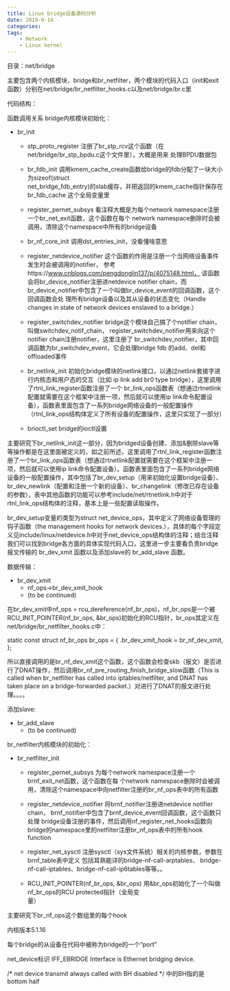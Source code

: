 ```yaml
---
title: Linux bridge设备源码分析
date: 2019-9-14
categories: 
tags: 
	- Network
	- Linux kernel
---
```


目录：net/bridge

主要包含两个内核模块，bridge和br_netfilter，两个模块的代码入口（init和exit函数）分别在net/bridge/br_netfilter_hooks.c以及net/bridge/br.c里

代码结构：


函数调用关系
bridge内核模块初始化：
- br_init
  - stp_proto_register            注册了br_stp_rcv这个函数（在net/bridge/br_stp_bpdu.c这个文件里），大概是用来
                                  处理BPDU数据包

  - br_fdb_init                   调用kmem_cache_create函数给bridge的fdb分配了一块大小为sizeof(struct       
                                  net_bridge_fdb_entry)的slab缓存，并把返回的kmem_cache指针保存在br_fdb_cache
                                  这个全局变量里

  - register_pernet_subsys        看注释大概是为每个network namespace注册一个br_net_exit函数，这个函数在每个
                                  network namespace删除时会被调用，清除这个namespace中所有的bridge设备

  - br_nf_core_init               调用dst_entries_init，没看懂啥意思

  - register_netdevice_notifier   这个函数的作用是注册一个当网络设备事件发生时会被调用的notifier，
                                  参考https://www.cnblogs.com/pengdonglin137/p/4075148.html，
                                  该函数会将br_device_notifier注册进netdevice notifier chain，而br_device_notifier中包含了一个叫做br_device_event的回调函数，这个回调函数会处
                                  理所有bridge设备以及其从设备的状态变化（Handle changes in state of network devices enslaved to a bridge.）

  - register_switchdev_notifier   bridge这个模块自己搞了个notifier chain，叫做switchdev_notif_chain，
                                  register_switchdev_notifier用来向这个notifier chain注册notifier，这里注册了
                                  br_switchdev_notifier，其中回调函数为br_switchdev_event，它会处理bridge fdb
                                  的add、del和offloaded事件

  - br_netlink_init               初始化bridge模块的netlink接口，以通过netlink套接字进行内核态和用户态的交互（比如
                                  ip link add br0 type bridge），这里调用了rtnl_link_register函数注册了一个
                                  br_link_ops函数表（想通过rtnetlink配置就需要在这个框架中注册一项，然后就可以使用ip link命令配置设备），函数表里面包含了一系列bridge网络设备的一般配置操作（rtnl_link_ops结构体定义了所有设备的配置操作，这里只实现了一部分）

  - brioctl_set                   bridge的ioctl设置



主要研究下br_netlink_init这一部分，因为bridged设备创建、添加&删除slave等等操作都是在这里面被定义的，如之前所述，这里调用了rtnl_link_register函数注册了一个br_link_ops函数表（想通过rtnetlink配置就需要在这个框架中注册一项，然后就可以使用ip link命令配置设备）。函数表里面包含了一系列bridge网络设备的一般配置操作，其中包括了br_dev_setup（用来初始化设置bridge设备）、br_dev_newlink（配置和注册一个新的设备）、br_changelink（修改已存在设备的参数），表中其他函数的功能可以参考include/net/rtnetlink.h中对于rtnl_link_ops结构体的注释，基本上是一些配置读取操作。

br_dev_setup变量的类型为struct net_device_ops，其中定义了网络设备管理的钩子函数（the management hooks for network devices.），具体的每个字段定义见include/linux/netdevice.h中对于net_device_ops结构体的注释；结合注释我们可以找到bridge各方面的具体实现代码入口，这里进一步主要看负责bridge报文传输的 br_dev_xmit 函数以及添加slave的 br_add_slave 函数。


数据传输：
- br_dev_xmit
  - nf_ops->br_dev_xmit_hook             
  - (to be continued)

在br_dev_xmit中nf_ops = rcu_dereference(nf_br_ops)，nf_br_ops是一个被RCU_INIT_POINTER(nf_br_ops, &br_ops)初始化的RCU指针，br_ops其定义在net/bridge/br_netfilter_hooks.c中：

static const struct nf_br_ops br_ops = {
	.br_dev_xmit_hook =	br_nf_dev_xmit,
};

所以直接调用的是br_nf_dev_xmit这个函数，这个函数会检查skb（报文）是否进行了DNAT操作，然后调用br_nf_pre_routing_finish_bridge_slow函数（This is called when br_netfilter has called into iptables/netfilter, and DNAT has taken place on a bridge-forwarded packet.）对进行了DNAT的报文进行处理。。。。




添加slave:
- br_add_slave
  - (to be continued)








br_netfilter内核模块的初始化：
- br_netfilter_init
  - register_pernet_subsys                     为每个network namespace注册一个brnf_exit_net函数，这个函数在每
                                               个network namespace删除时会被调用，清除这个namespace中向netfilter注册的br_nf_ops表中的所有函数

  - register_netdevice_notifier                将brnf_notifier注册进netdevice notifier chain，
                                               brnf_notifier中包含了brnf_device_event回调函数，这个函数只处理
                                               bridge设备注册的事件，然后调用nf_register_net_hooks函数向
                                               bridge的namespace里的netfilter注册br_nf_ops表中的所有hook
                                               function
  
  - register_net_sysctl                        注册sysctl（sys文件系统）相关的内核参数，参数在brnf_table表中定义
                                               包括耳熟能详的bridge-nf-call-arptables、
                                               bridge-nf-call-iptables、bridge-nf-call-ip6tables等等。。

  - RCU_INIT_POINTER(nf_br_ops, &br_ops)       用&br_ops初始化了一个叫做nf_br_ops的RCU protected指针（全局变  
                                               量）

主要研究下br_nf_ops这个数组里的每个hook















内核版本5.1.16

每个bridge的从设备在代码中被称为bridge的一个“port”

net_device标识
IFF_EBRIDGE          Interface is Ethernet bridging device.


/* net device transmit always called with BH disabled */ 中的BH指的是bottom half
